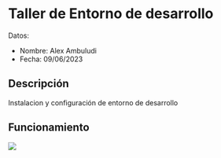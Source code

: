 # Taller de Entorno de desarrollo

Datos:

- Nombre: Alex Ambuludi
- Fecha: 09/06/2023

## Descripción

Instalacion y configuración de entorno de desarrollo

## Funcionamiento

![](img/Messi.avif
)
